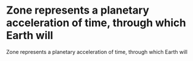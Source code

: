 # Zone represents a planetary acceleration of time, through which Earth will

Zone represents a planetary acceleration of time, through which Earth will